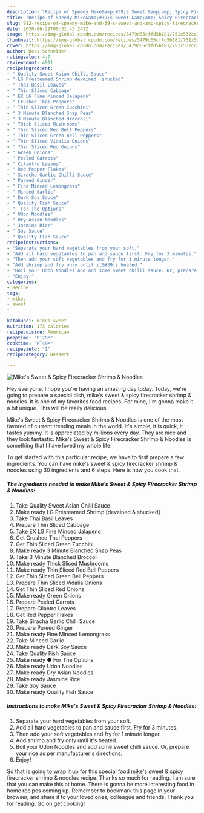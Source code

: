 ```yaml
---
description: "Recipe of Speedy Mike&amp;#39;s Sweet &amp;amp; Spicy Firecracker Shrimp &amp;amp; Noodles"
title: "Recipe of Speedy Mike&amp;#39;s Sweet &amp;amp; Spicy Firecracker Shrimp &amp;amp; Noodles"
slug: 912-recipe-of-speedy-mike-and-39-s-sweet-and-amp-spicy-firecracker-shrimp-and-amp-noodles
date: 2020-06-29T00:31:43.242Z
image: https://img-global.cpcdn.com/recipes/5479d65cffd5b181/751x532cq70/mikes-sweet-spicy-firecracker-shrimp-noodles-recipe-main-photo.jpg
thumbnail: https://img-global.cpcdn.com/recipes/5479d65cffd5b181/751x532cq70/mikes-sweet-spicy-firecracker-shrimp-noodles-recipe-main-photo.jpg
cover: https://img-global.cpcdn.com/recipes/5479d65cffd5b181/751x532cq70/mikes-sweet-spicy-firecracker-shrimp-noodles-recipe-main-photo.jpg
author: Bess Schneider
ratingvalue: 4.7
reviewcount: 4911
recipeingredient:
- " Quality Sweet Asian Chilli Sauce"
- " LG Presteamed Shrimp deveined  shucked"
- " Thai Basil Leaves"
- " Thin Sliced Cabbage"
- " EX LG Fine Minced Jalapeno"
- " Crushed Thai Peppers"
- " Thin Sliced Green Zucchini"
- " 3 Minute Blanched Snap Peas"
- " 3 Minute Blanched Broccoli"
- " Thick Sliced Mushrooms"
- " Thin Sliced Red Bell Peppers"
- " Thin Sliced Green Bell Peppers"
- " Thin Sliced Vidalia Onions"
- " Thin Sliced Red Onions"
- " Green Onions"
- " Peeled Carrots"
- " Cilantro Leaves"
- " Red Pepper Flakes"
- " Siracha Garlic Chilli Sauce"
- " Pureed Ginger"
- " Fine Minced Lemongrass"
- " Minced Garlic"
- " Dark Soy Sauce"
- " Quality Fish Sauce"
- "  For The Options"
- " Udon Noodles"
- " Dry Asian Noodles"
- " Jasmine Rice"
- " Soy Sauce"
- " Quality Fish Sauce"
recipeinstructions:
- "Separate your hard vegetables from your soft."
- "Add all hard vegetables to pan and sauce first. Fry for 3 minutes."
- "Then add your soft vegetables and fry for 1 minute longer."
- "Add shrimp and fry only until it&#39;s heated."
- "Boil your Udon Noodles and add some sweet chilli sauce. Or, prepare your rice as per manufacturer&#39;s directions."
- "Enjoy!"
categories:
- Recipe
tags:
- mikes
- sweet
- 

katakunci: mikes sweet  
nutrition: 173 calories
recipecuisine: American
preptime: "PT29M"
cooktime: "PT49M"
recipeyield: "1"
recipecategory: Dessert

---
```



![Mike&#39;s Sweet &amp; Spicy Firecracker Shrimp &amp; Noodles](https://img-global.cpcdn.com/recipes/5479d65cffd5b181/751x532cq70/mikes-sweet-spicy-firecracker-shrimp-noodles-recipe-main-photo.jpg)

Hey everyone, I hope you're having an amazing day today. Today, we're going to prepare a special dish, mike&#39;s sweet &amp; spicy firecracker shrimp &amp; noodles. It is one of my favorites food recipes. For mine, I'm gonna make it a bit unique. This will be really delicious.



Mike&#39;s Sweet &amp; Spicy Firecracker Shrimp &amp; Noodles is one of the most favored of current trending meals in the world. It's simple, it is quick, it tastes yummy. It is appreciated by millions every day. They are nice and they look fantastic. Mike&#39;s Sweet &amp; Spicy Firecracker Shrimp &amp; Noodles is something that I have loved my whole life.


To get started with this particular recipe, we have to first prepare a few ingredients. You can have mike&#39;s sweet &amp; spicy firecracker shrimp &amp; noodles using 30 ingredients and 6 steps. Here is how you cook that.

<!--inarticleads1-->

##### The ingredients needed to make Mike&#39;s Sweet &amp; Spicy Firecracker Shrimp &amp; Noodles:

1. Take  Quality Sweet Asian Chilli Sauce
1. Make ready  LG Presteamed Shrimp [deveined &amp; shucked]
1. Take  Thai Basil Leaves
1. Prepare  Thin Sliced Cabbage
1. Take  EX LG Fine Minced Jalapeno
1. Get  Crushed Thai Peppers
1. Get  Thin Sliced Green Zucchini
1. Make ready  3 Minute Blanched Snap Peas
1. Take  3 Minute Blanched Broccoli
1. Make ready  Thick Sliced Mushrooms
1. Make ready  Thin Sliced Red Bell Peppers
1. Get  Thin Sliced Green Bell Peppers
1. Prepare  Thin Sliced Vidalia Onions
1. Get  Thin Sliced Red Onions
1. Make ready  Green Onions
1. Prepare  Peeled Carrots
1. Prepare  Cilantro Leaves
1. Get  Red Pepper Flakes
1. Take  Siracha Garlic Chilli Sauce
1. Prepare  Pureed Ginger
1. Make ready  Fine Minced Lemongrass
1. Take  Minced Garlic
1. Make ready  Dark Soy Sauce
1. Take  Quality Fish Sauce
1. Make ready  ● For The Options
1. Make ready  Udon Noodles
1. Make ready  Dry Asian Noodles
1. Make ready  Jasmine Rice
1. Take  Soy Sauce
1. Make ready  Quality Fish Sauce




<!--inarticleads2-->

##### Instructions to make Mike&#39;s Sweet &amp; Spicy Firecracker Shrimp &amp; Noodles:

1. Separate your hard vegetables from your soft.
1. Add all hard vegetables to pan and sauce first. Fry for 3 minutes.
1. Then add your soft vegetables and fry for 1 minute longer.
1. Add shrimp and fry only until it&#39;s heated.
1. Boil your Udon Noodles and add some sweet chilli sauce. Or, prepare your rice as per manufacturer&#39;s directions.
1. Enjoy!




So that is going to wrap it up for this special food mike&#39;s sweet &amp; spicy firecracker shrimp &amp; noodles recipe. Thanks so much for reading. I am sure that you can make this at home. There is gonna be more interesting food in home recipes coming up. Remember to bookmark this page in your browser, and share it to your loved ones, colleague and friends. Thank you for reading. Go on get cooking!
